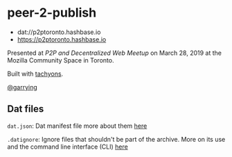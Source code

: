 # peer-2-publish

- dat://p2ptoronto.hashbase.io
- https://p2ptoronto.hashbase.io

Presented at _P2P and Decentralized Web Meetup_ on March 28, 2019 at the Mozilla Community Space in Toronto.

Built with [tachyons](http://tachyons.io/).

[@garrying](https://twitter.com/garrying)

## Dat files

`dat.json`: Dat manifest file more about them [here](https://beakerbrowser.com/docs/apis/manifest)

`.datignore`: Ignore files that shouldn't be part of the archive. More on its use and the command line interface (CLI) [here](https://awesome.datproject.org/dat)

